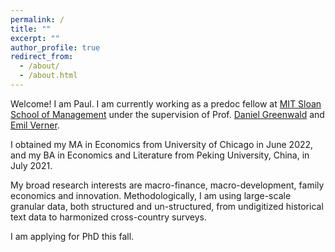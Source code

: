 ```yaml
---
permalink: /
title: ""
excerpt: ""
author_profile: true
redirect_from: 
  - /about/
  - /about.html
---
```


Welcome! I am Paul. I am currently working as a predoc fellow at [MIT Sloan School of Management](https://mitsloan.mit.edu/) under the supervision of Prof. [Daniel Greenwald](http://www.dlgreenwald.com/) and [Emil Verner](https://www.emilverner.com/).

I obtained my MA in Economics from University of Chicago in June 2022, and my BA in Economics and Literature from Peking University, China, in July 2021.

My broad research interests are macro-finance, macro-development, family economics and innovation. Methodologically, I am using large-scale granular data, both structured and un-structured, from undigitized historical text data to harmonized cross-country surveys. 

I am applying for PhD this fall.
